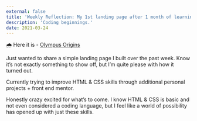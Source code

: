 ```yaml
---
external: false
title: 'Weekly Reflection: My 1st landing page after 1 month of learning HTML & CSS.'
description: 'Coding beginnings.'
date: 2021-03-24
---
```


🌧️
Here it is - [Olympus Origins](https://olympusorigins.com/)

Just wanted to share a simple landing page I built over the past week. Know it’s not exactly something to show off, but I’m quite please with how it turned out.

Currently trying to improve HTML & CSS skills through additional personal projects + front end mentor.

Honestly crazy excited for what’s to come. I know HTML & CSS is basic and not even considered a coding language, but I feel like a world of possibility has opened up with just these skills.
